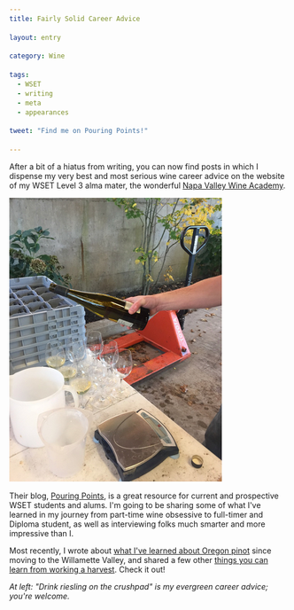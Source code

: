 ```yaml
---
title: Fairly Solid Career Advice

layout: entry

category: Wine

tags:
  - WSET
  - writing
  - meta
  - appearances

tweet: "Find me on Pouring Points!"

---
```

After a bit of a hiatus from writing, you can now find posts in which I dispense my very best and most serious wine career advice on the website of my WSET Level 3 alma mater, the wonderful	 [Napa Valley Wine Academy](https://napavalleywineacademy.com/). 

![Crushpad Riesling](/photos/crushpad.jpg "Crushpad Riesling")

Their blog, [Pouring Points](https://napavalleywineacademy.com/blog/), is a great resource for current and prospective WSET students and alums. I'm going to be sharing some of what I've learned in my journey from part-time wine obsessive to full-timer and Diploma student, as well as interviewing folks much smarter and more impressive than I. 

Most recently, I wrote about [what I've learned about Oregon pinot](https://napavalleywineacademy.com/four-things-i-learned-about-pinot-noir/) since moving to the Willamette Valley, and shared a few other [things you can learn from working a harvest](https://napavalleywineacademy.com/lessons-learned-from-working-a-harvest/). Check it out! 

_At left: "Drink riesling on the crushpad" is my evergreen career advice; you're welcome._